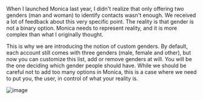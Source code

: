 When I launched Monica last year, I didn't realize that only offering two genders (man and woman) to identify contacts wasn't enough. We received a lot of feedback about this very specific point. The reality is that gender is not a binary option. Monica needs to represent reality, and it is more complex than what I originally thought.

This is why we are introducing the notion of custom genders. By default, each account still comes with three genders (male, female and other), but now you can customize this list, add or remove genders at will. You will be the one deciding which gender people should have. While we should be careful not to add too many options in Monica, this is a case where we need to put you, the user, in control of what your reality is.

![image](/img/posts/2018-02-16-custom-genders.png)
